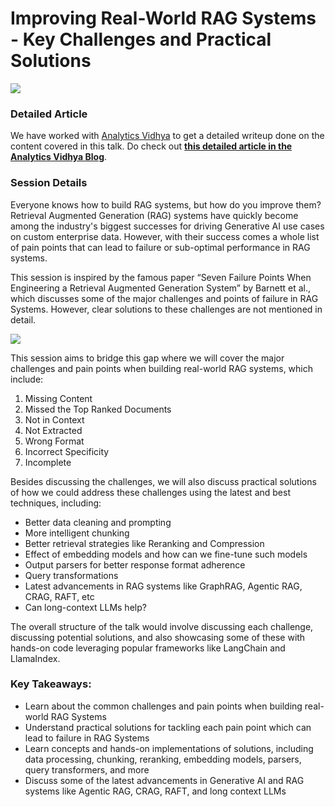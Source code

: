 # Improving Real-World RAG Systems - Key Challenges and Practical Solutions

![](https://i.imgur.com/ZdpFHzB.png)

### Detailed Article

We have worked with [Analytics Vidhya](https://www.analyticsvidhya.com/blog/) to get a detailed writeup done on the content covered in this talk. Do check out __[this detailed article in the Analytics Vidhya Blog](https://www.analyticsvidhya.com/blog/2024/08/improving-real-world-rag-systems/)__. 

### Session Details

Everyone knows how to build RAG systems, but how do you improve them? Retrieval Augmented Generation (RAG) systems have quickly become among the industry's biggest successes for driving Generative AI use cases on custom enterprise data. However, with their success comes a whole list of pain points that can lead to failure or sub-optimal performance in RAG systems. 

This session is inspired by the famous paper “Seven Failure Points When Engineering a Retrieval Augmented Generation System” by Barnett et al., which discusses some of the major challenges and points of failure in RAG Systems. However, clear solutions to these challenges are not mentioned in detail.

![](https://i.imgur.com/HOvpTdQ.png)

This session aims to bridge this gap where we will cover the major challenges and pain points when building real-world RAG systems, which include:

1. Missing Content
2. Missed the Top Ranked Documents
3. Not in Context 
4. Not Extracted
5. Wrong Format
6. Incorrect Specificity
7. Incomplete
   
Besides discussing the challenges, we will also discuss practical solutions of how we could address these challenges using the latest and best techniques, including:

- Better data cleaning and prompting 
- More intelligent chunking 
- Better retrieval strategies like Reranking and Compression
- Effect of embedding models and how can we fine-tune such models
- Output parsers for better response format adherence
- Query transformations
- Latest advancements in RAG systems like GraphRAG, Agentic RAG, CRAG, RAFT, etc
- Can long-context LLMs help?

The overall structure of the talk would involve discussing each challenge, discussing potential solutions, and also showcasing some of these with hands-on code leveraging popular frameworks like LangChain and LlamaIndex.

### Key Takeaways:

- Learn about the common challenges and pain points when building real-world RAG Systems
- Understand practical solutions for tackling each pain point which can lead to failure in RAG Systems
- Learn concepts and hands-on implementations of solutions, including data processing, chunking, reranking, embedding models, parsers, query transformers, and more
- Discuss some of the latest advancements in Generative AI and RAG systems like Agentic RAG, CRAG, RAFT, and long context LLMs
